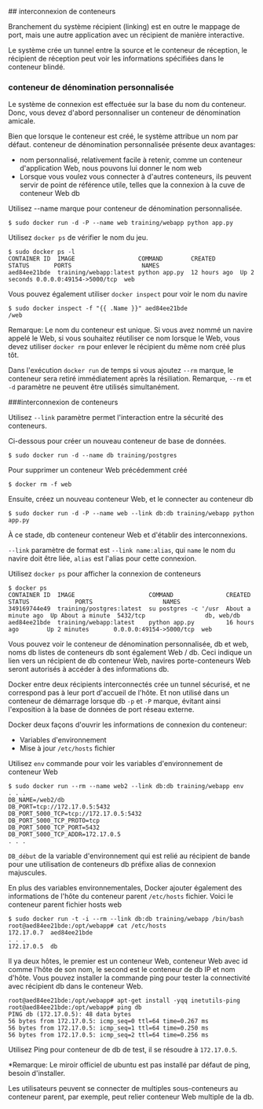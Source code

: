 ## interconnexion de conteneurs

Branchement du système récipient (linking) est en outre le mappage de port, mais une autre application avec un récipient de manière interactive.

Le système crée un tunnel entre la source et le conteneur de réception, le récipient de réception peut voir les informations spécifiées dans le conteneur blindé.

### conteneur de dénomination personnalisée

Le système de connexion est effectuée sur la base du nom du conteneur. Donc, vous devez d'abord personnaliser un conteneur de dénomination amicale.

Bien que lorsque le conteneur est créé, le système attribue un nom par défaut. conteneur de dénomination personnalisée présente deux avantages:

* nom personnalisé, relativement facile à retenir, comme un conteneur d'application Web, nous pouvons lui donner le nom web
* Lorsque vous voulez vous connecter à d'autres conteneurs, ils peuvent servir de point de référence utile, telles que la connexion à la cuve de conteneur Web db

Utilisez --name marque pour conteneur de dénomination personnalisée.
```
$ sudo docker run -d -P --name web training/webapp python app.py
```

Utilisez `docker ps` de vérifier le nom du jeu.
```
$ sudo docker ps -l
CONTAINER ID  IMAGE                  COMMAND        CREATED       STATUS       PORTS                    NAMES
aed84ee21bde  training/webapp:latest python app.py  12 hours ago  Up 2 seconds 0.0.0.0:49154->5000/tcp  web
```
Vous pouvez également utiliser `docker inspect` pour voir le nom du navire
```
$ sudo docker inspect -f "{{ .Name }}" aed84ee21bde
/web
```
Remarque: Le nom du conteneur est unique. Si vous avez nommé un navire appelé le Web, si vous souhaitez réutiliser ce nom lorsque le Web,
vous devez utiliser `docker rm` pour enlever le récipient du même nom créé plus tôt.

Dans l'exécution `docker run` de temps si vous ajoutez `--rm` marque, le conteneur sera retiré immédiatement après la résiliation.
Remarque, `--rm` et `-d` paramètre ne peuvent être utilisés simultanément.

###interconnexion de conteneurs

Utilisez `--link` paramètre permet l'interaction entre la sécurité des conteneurs.

Ci-dessous pour créer un nouveau conteneur de base de données.
```
$ sudo docker run -d --name db training/postgres
```
Pour supprimer un conteneur Web précédemment créé
```
$ docker rm -f web
```
Ensuite, créez un nouveau conteneur Web, et le connecter au conteneur db
```
$ sudo docker run -d -P --name web --link db:db training/webapp python app.py
```
À ce stade, db conteneur conteneur Web et d'établir des interconnexions.

`--link` paramètre de format est `--link name:alias`, qui `name` le nom du navire doit être liée, `alias` est l'alias pour cette connexion.

Utilisez `docker ps` pour afficher la connexion de conteneurs
```
$ docker ps
CONTAINER ID  IMAGE                     COMMAND               CREATED             STATUS             PORTS                    NAMES
349169744e49  training/postgres:latest  su postgres -c '/usr  About a minute ago  Up About a minute  5432/tcp                 db, web/db
aed84ee21bde  training/webapp:latest    python app.py         16 hours ago        Up 2 minutes       0.0.0.0:49154->5000/tcp  web
```
Vous pouvez voir le conteneur de dénomination personnalisée, db et web, noms db listes de conteneurs db sont également Web / db.
Ceci indique un lien vers un récipient de db conteneur Web, navires porte-conteneurs Web seront autorisés à accéder à des informations db.

Docker entre deux récipients interconnectés crée un tunnel sécurisé, et ne correspond pas à leur port d'accueil de l'hôte.
Et non utilisé dans un conteneur de démarrage lorsque db `-p` et `-P` marque, évitant ainsi l'exposition à la base de données de port réseau externe.

Docker deux façons d'ouvrir les informations de connexion du conteneur:

* Variables d'environnement
* Mise à jour `/etc/hosts` fichier

Utilisez `env` commande pour voir les variables d'environnement de conteneur Web
```
$ sudo docker run --rm --name web2 --link db:db training/webapp env
. . .
DB_NAME=/web2/db
DB_PORT=tcp://172.17.0.5:5432
DB_PORT_5000_TCP=tcp://172.17.0.5:5432
DB_PORT_5000_TCP_PROTO=tcp
DB_PORT_5000_TCP_PORT=5432
DB_PORT_5000_TCP_ADDR=172.17.0.5
. . .
```
`DB_début` de la variable d'environnement qui est relié au récipient de bande pour une utilisation de conteneurs db préfixe alias de connexion majuscules.

En plus des variables environnementales, Docker ajouter également des informations de l'hôte du conteneur parent `/etc/hosts` fichier.
Voici le conteneur parent fichier hosts web
```
$ sudo docker run -t -i --rm --link db:db training/webapp /bin/bash
root@aed84ee21bde:/opt/webapp# cat /etc/hosts
172.17.0.7  aed84ee21bde
. . .
172.17.0.5  db
```
Il ya deux hôtes, le premier est un conteneur Web, conteneur Web avec id comme l'hôte de son nom, le second est le conteneur de db IP et nom d'hôte.
Vous pouvez installer la commande ping pour tester la connectivité avec récipient db dans le conteneur Web.
```
root@aed84ee21bde:/opt/webapp# apt-get install -yqq inetutils-ping
root@aed84ee21bde:/opt/webapp# ping db
PING db (172.17.0.5): 48 data bytes
56 bytes from 172.17.0.5: icmp_seq=0 ttl=64 time=0.267 ms
56 bytes from 172.17.0.5: icmp_seq=1 ttl=64 time=0.250 ms
56 bytes from 172.17.0.5: icmp_seq=2 ttl=64 time=0.256 ms
```
Utilisez Ping pour conteneur de db de test, il se résoudre à `172.17.0.5`.

*Remarque: Le miroir officiel de ubuntu est pas installé par défaut de ping, besoin d'installer.

Les utilisateurs peuvent se connecter de multiples sous-conteneurs au conteneur parent, par exemple, peut relier conteneur Web multiple de la db.
